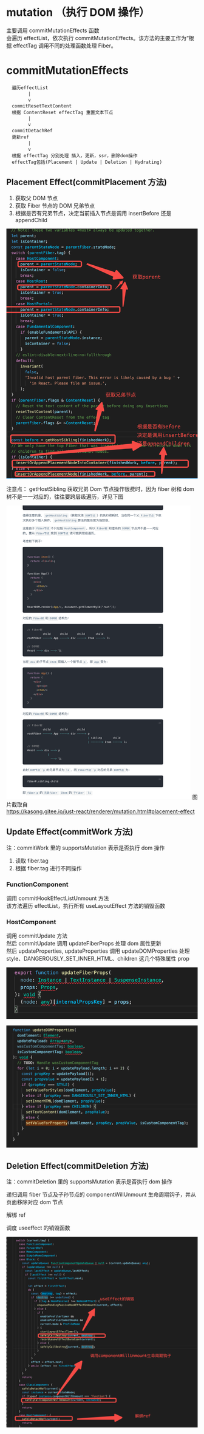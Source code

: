 # mutation （执行 DOM 操作）

主要调用 commitMutationEffects 函数  
会遍历 effectList，依次执行 commitMutationEffects。该方法的主要工作为“根据 effectTag 调用不同的处理函数处理 Fiber。

# commitMutationEffects

```
  遍历effectList
        |
        v
  commitResetTextContent
  根据 ContentReset effectTag 重置文本节点
        |
        v
  commitDetachRef
  更新ref
        |
        v
  根据 effectTag 分别处理 插入，更新，ssr，删除dom操作
  effectTag包括(Placement | Update | Deletion | Hydrating)
```

## Placement Effect(commitPlacement 方法)

1. 获取父 DOM 节点
2. 获取 Fiber 节点的 DOM 兄弟节点
3. 根据是否有兄弟节点，决定当前插入节点是调用 insertBefore 还是 appendChild

![reactMutation__2021-09-27-15-07-21](/studyNotes/attachments/reactMutation__2021-09-27-15-07-21.png)

注意点： getHostSibling 获取兄弟 Dom 节点操作很费时，因为 fiber 树和 dom 树不是一一对应的，往往要跨层级遍历，详见下图

![reactMutation__2021-09-27-15-08-42](/studyNotes/attachments/reactMutation__2021-09-27-15-08-42.png)
图片截取自  
https://kasong.gitee.io/just-react/renderer/mutation.html#placement-effect

## Update Effect(commitWork 方法)

注：commitWork 里的 supportsMutation 表示是否执行 dom 操作

1. 读取 fiber.tag
2. 根据 fiber.tag 进行不同操作

### FunctionComponent

调用 commitHookEffectListUnmount 方法  
该方法遍历 effectList，执行所有 useLayoutEffect 方法的销毁函数

### HostComponent

调用 commitUpdate 方法  
然后 commitUpdate 调用 updateFiberProps 处理 dom 属性更新  
然后 updateProperties, updateProperties 调用 updateDOMProperties 处理 style、DANGEROUSLY_SET_INNER_HTML、children 这几个特殊属性 prop

![reactMutation__2021-09-27-15-46-57](/studyNotes/attachments/reactMutation__2021-09-27-15-46-57.png)

![reactMutation__2021-09-27-15-46-38](/studyNotes/attachments/reactMutation__2021-09-27-15-46-38.png)

## Deletion Effect(commitDeletion 方法)

注：commitDeletion 里的 supportsMutation 表示是否执行 dom 操作

递归调用 fiber 节点及子孙节点的 componentWillUnmount 生命周期钩子，并从页面移除对应 dom 节点

解绑 ref

调度 useeffect 的销毁函数

![reactMutation__2021-09-27-16-06-21](/studyNotes/attachments/reactMutation__2021-09-27-16-06-21.png)
